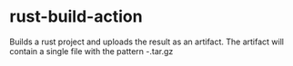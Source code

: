 # rust-build-action

Builds a rust project and uploads the result as an artifact. The artifact will contain a single file with the pattern <archive-prefix>-<target>.tar.gz
